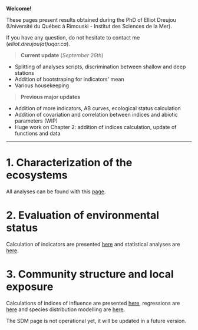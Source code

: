**Welcome!**

These pages present results obtained during the PhD of Elliot Dreujou (Université du Québec à Rimouski - Institut des Sciences de la Mer).

If you have any question, do not hesitate to contact me (*elliot.dreujou(at)uqar.ca*).

> **Current update** (*September 26th*)<br>
- Splitting of analyses scripts, discrimination between shallow and deep stations
- Addition of bootstraping for indicators' mean
- Various housekeeping

> **Previous major updates**<br>
- Addition of more indicators, AB curves, ecological status calculation
- Addition of covariation and correlation between indices and abiotic parameters (WIP)
- Huge work on Chapter 2: addition of indices calculation, update of functions and data

-----


# 1. Characterization of the ecosystems

All analyses can be found with this [page](https://eldre.github.io/eldre-phd/Chap1/C1_index.html).

# 2. Evaluation of environmental status

Calculation of indicators are presented [here](https://eldre.github.io/eldre-phd/Chap2/C2_analyses_A.html) and statistical analyses are [here](https://eldre.github.io/eldre-phd/Chap2/C2_analyses_B.html).

# 3. Community structure and local exposure

Calculations of indices of influence are presented [here](https://eldre.github.io/eldre-phd/Chap3/C3_analyses_A.html), regressions are [here](https://eldre.github.io/eldre-phd/Chap3/C3_analyses_B.html) and species distribution modelling are [here](https://eldre.github.io/eldre-phd/Chap3/C2_analyses_C.html).

The SDM page is not operational yet, it will be updated in a future version.
